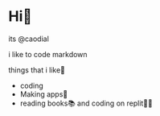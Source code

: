 # Hi🤗
its @caodial

 i like to code markdown

things that i like🤔
* coding
* Making apps📱
* reading books📚
and coding on replit👨‍💻
